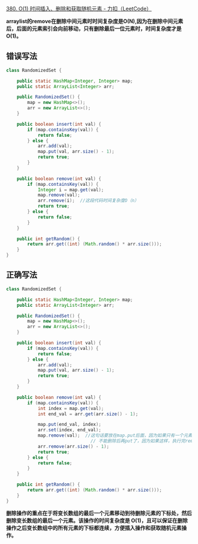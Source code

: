 [380. O(1) 时间插入、删除和获取随机元素 - 力扣（LeetCode）](https://leetcode.cn/problems/insert-delete-getrandom-o1/)





**arraylist的remove在删除中间元素时时间复杂度是O(N),因为在删除中间元素后，后面的元素索引会向前移动，只有删除最后一位元素时，时间复杂度才是O(1)。**



## 错误写法

```java
class RandomizedSet {

    public static HashMap<Integer, Integer> map;
    public static ArrayList<Integer> arr;

    public RandomizedSet() {
        map = new HashMap<>();
        arr = new ArrayList<>();
    }

    public boolean insert(int val) {
        if (map.containsKey(val)) {
            return false;
        } else {
            arr.add(val);
            map.put(val, arr.size() - 1);
            return true;
        }
    }

    public boolean remove(int val) {
        if (map.containsKey(val)) {
            Integer i = map.get(val);
            map.remove(val);
            arr.remove(i);  //这段代码时间复杂度O（n）
            return true;
        } else {
            return false;
        }
    }

    public int getRandom() {
        return arr.get((int) (Math.random() * arr.size()));
    }
}
```

## 正确写法

```java
class RandomizedSet {

    public static HashMap<Integer, Integer> map;
    public static ArrayList<Integer> arr;

    public RandomizedSet() {
        map = new HashMap<>();
        arr = new ArrayList<>();
    }

    public boolean insert(int val) {
        if (map.containsKey(val)) {
            return false;
        } else {
            arr.add(val);
            map.put(val, arr.size() - 1);
            return true;
        }
    }

    public boolean remove(int val) {
        if (map.containsKey(val)) {
            int index = map.get(val);
            int end_val = arr.get(arr.size() - 1);

            map.put(end_val, index);
            arr.set(index, end_val);
            map.remove(val);  //这句话要放在map.put后面，因为如果只有一个元素的话，删除元素就应该直接把他删除掉，
                                // 不能删除后再put了，因为如果这样，执行完remove后又put相当于没变，测试样例有的就会不通过
            arr.remove(arr.size() - 1);
            return true;
        } else {
            return false;
        }
    }

    public int getRandom() {
        return arr.get((int) (Math.random() * arr.size()));
    }
}
```



**删除操作的重点在于将变长数组的最后一个元素移动到待删除元素的下标处，然后删除变长数组的最后一个元素。该操作的时间复杂度是 O(1)，且可以保证在删除操作之后变长数组中的所有元素的下标都连续，方便插入操作和获取随机元素操作。**

